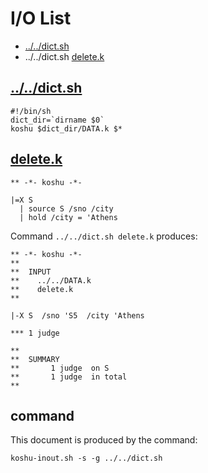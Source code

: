 # I/O List

- [../../dict.sh](#dictsh)
- ../../dict.sh [delete.k](#deletek)



## [../../dict.sh](../../dict.sh)

```
#!/bin/sh
dict_dir=`dirname $0`
koshu $dict_dir/DATA.k $*
```



## [delete.k](delete.k)

```
** -*- koshu -*-

|=X S
  | source S /sno /city
  | hold /city = 'Athens
```

Command `../../dict.sh delete.k` produces:

```
** -*- koshu -*-
**
**  INPUT
**    ../../DATA.k
**    delete.k
**

|-X S  /sno 'S5  /city 'Athens

*** 1 judge 

**
**  SUMMARY
**       1 judge  on S
**       1 judge  in total
**
```



## command

This document is produced by the command:

```
koshu-inout.sh -s -g ../../dict.sh
```
